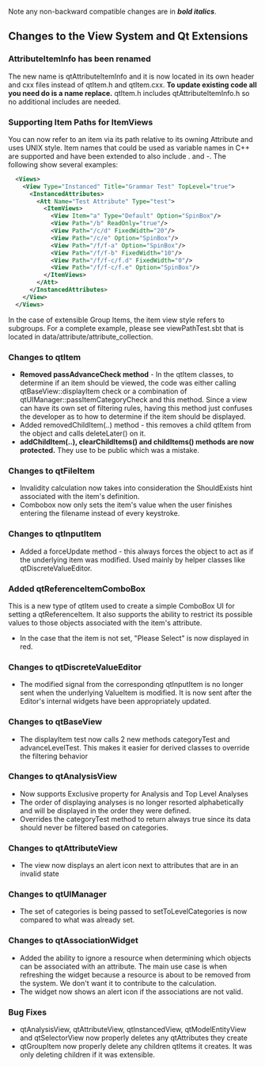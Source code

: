 Note any non-backward compatible changes are in ***bold italics***.

## Changes to the View System and Qt Extensions

### AttributeItemInfo has been renamed
The new name is qtAttributeItemInfo and it is now located in its own header and cxx files instead of qtItem.h and qtItem.cxx.  **To update existing code all you need do is a name replace.**  qtItem.h includes qtAttributeItemInfo.h so no additional includes are needed.

### Supporting Item Paths for ItemViews
You can now refer to an item via its path relative to its owning Attribute and uses UNIX style.  Item names that could be used as variable names in C++ are supported and have been extended to also include . and -.  The following show several examples:

```xml
  <Views>
    <View Type="Instanced" Title="Grammar Test" TopLevel="true">
      <InstancedAttributes>
        <Att Name="Test Attribute" Type="test">
          <ItemViews>
            <View Item="a" Type="Default" Option="SpinBox"/>
            <View Path="/b" ReadOnly="true"/>
            <View Path="/c/d" FixedWidth="20"/>
            <View Path="/c/e" Option="SpinBox"/>
            <View Path="/f/f-a" Option="SpinBox"/>
            <View Path="/f/f-b" FixedWidth="10"/>
            <View Path="/f/f-c/f.d" FixedWidth="0"/>
            <View Path="/f/f-c/f.e" Option="SpinBox"/>
          </ItemViews>
        </Att>
      </InstancedAttributes>
    </View>
  </Views>
```
In the case of extensible Group Items, the item view style refers to subgroups.  For a complete example, please see viewPathTest.sbt that is located in data/attribute/attribute_collection.

### Changes to qtItem
* **Removed passAdvanceCheck method** - In the qtItem classes, to determine if an item should be viewed, the code was either calling qtBaseView::displayItem check or a combination of qtUIManager::passItemCategoryCheck and this method.  Since a view can have its own set of filtering rules, having this method just confuses the developer as to how to determine if the item should be displayed.
* Added removedChildItem(..) method - this removes a child qtItem from the object and calls deleteLater() on it.
* **addChildItem(..), clearChildItems() and childItems() methods are now protected.**  They use to be public which was a mistake.

### Changes to qtFileItem
* Invalidity calculation now takes into consideration the ShouldExists hint associated with the item's definition.
* Combobox now only sets the item's value when the user finishes entering the filename instead of every keystroke.

### Changes to qtInputItem
* Added a forceUpdate method - this always forces the object to act as if the underlying item was modified.  Used mainly by helper classes like qtDiscreteValueEditor.

### Added qtReferenceItemComboBox
This is a new type of qtItem used to create a simple ComboBox UI for setting a qtReferenceItem.  It also supports the ability to restrict its possible values to those objects associated with the item's attribute.

* In the case that the item is not set, "Please Select" is now displayed in red.

### Changes to qtDiscreteValueEditor
* The modified signal from the corresponding qtInputItem is no longer sent when the underlying ValueItem is modified.  It is now sent after the Editor's internal widgets have been appropriately updated.

### Changes to qtBaseView
* The displayItem test now calls 2 new methods categoryTest and advanceLevelTest.  This makes it easier for derived classes to override the filtering behavior

### Changes to qtAnalysisView
* Now supports Exclusive property for Analysis and Top Level Analyses
* The order of displaying analyses is no longer resorted alphabetically and will be displayed in the order they were defined.
* Overrides the categoryTest method to return always true since its data should never be filtered based on categories.

### Changes to qtAttributeView
* The view now displays an alert icon next to attributes that are in an invalid state

### Changes to qtUIManager
* The set of categories is being passed to setToLevelCategories is now compared to what was already set.

### Changes to qtAssociationWidget
* Added the ability to ignore a resource when determining which objects can be associated with an attribute.  The main use case is when refreshing the widget because a resource is about to be removed from the system.  We don't want it to contribute to the calculation.
* The widget now shows an alert icon if the associations are not valid.

### Bug Fixes
* qtAnalysisView, qtAttributeView, qtInstancedView, qtModelEntityView and qtSelectorView now properly deletes any qtAttributes they create
* qtGroupItem now properly delete any children qtItems it creates.  It was only deleting children if it was extensible.
